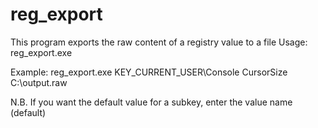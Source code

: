 # reg_export

This program exports the raw content of a registry value to a file
Usage: reg_export.exe <registry key> <value name> <file>

Example: reg_export.exe KEY_CURRENT_USER\\Console CursorSize C:\\output.raw

N.B. If you want the default value for a subkey, enter the value name (default)

